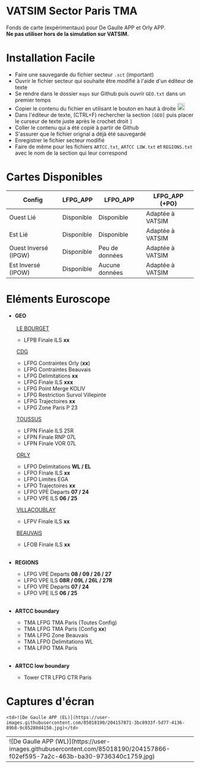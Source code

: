 # VATSIM Sector Paris TMA

Fonds de carte (expérimentaux) pour De Gaulle APP et Orly APP. <br>
__Ne pas utiliser hors de la simulation sur VATSIM.__

# Installation Facile

+ Faire une sauvegarde du fichier secteur `.sct` (important)
+ Ouvrir le fichier secteur qui souhaite être modifié à l'aide d'un éditeur de texte
+ Se rendre dans le dossier `maps` sur Github puis ouvrir `GEO.txt` dans un premier temps
+ Copier le contenu du fichier en utilisant le bouton en haut à droite <img width="20" alt="image" src="https://user-images.githubusercontent.com/85018190/184549238-3668333f-da8c-4e2e-a3ea-853e3d884bcb.png">
+ Dans l'éditeur de texte, (CTRL+F) rechercher la section `[GEO]` puis placer le curseur de texte juste après le crochet droit `]`
+ Coller le contenu qui a été copié à partir de Github
+ S'assurer que le fichier orignal a déjà été sauvegardé
+ Enregistrer le fichier secteur modifié<br>
+ Faire de même pour les fichiers `ARTCC.txt`, `ARTCC LOW.txt` et `REGIONS.txt` avec le nom de la section qui leur correspond

# Cartes Disponibles

| **Config**  | LFPG_APP | LFPO_APP | LFPG_APP (+PO) |
| ------------- | ------------- | ------------- | ------------- |
| Ouest Lié  | Disponible  | Disponible | Adaptée à VATSIM |
| Est Lié  | Disponible  | Disponible | Adaptée à VATSIM |
| Ouest Inversé (IPGW)  | Disponible | Peu de données | Adaptée à VATSIM |
| Est Inversé (IPOW)  | Disponible | Aucune données | Adaptée à VATSIM |

# Eléments Euroscope

+ **GEO**<br><br>
	&nbsp;<ins>LE BOURGET</ins>
	+ LFPB Finale ILS **xx**
	
	&nbsp;<ins>CDG</ins>
	+ LFPG Contraintes Orly (**xx**)
	+ LFPG Contraintes Beauvais
	+ LFPG Delimitations **xx**
	+ LFPG Finale ILS **xxx**
	+ LFPG Point Merge KOLIV
	+ LFPG Restriction Survol Villepinte
	+ LFPG Trajectoires **xx**
	+ LFPG Zone Paris P 23
	
	&nbsp;<ins>TOUSSUS</ins>
	+ LFPN Finale ILS 25R
	+ LFPN Finale RNP 07L
	+ LFPN Finale VOR 07L
	
	&nbsp;<ins>ORLY</ins>
	+ LFPO Delimitations **WL / EL**
	+ LFPO Finale ILS **xx**
	+ LFPO Limites EGA
	+ LFPO Trajectoires **xx**
	+ LFPO VPE Departs **07 / 24**
	+ LFPO VPE ILS **06 / 25**
	
	&nbsp;<ins>VILLACOUBLAY</ins>
	+ LFPV Finale ILS **xx**<br>
	
	&nbsp;<ins>BEAUVAIS</ins>
	+ LFOB Finale ILS **xx**<br><br>

+ **REGIONS**
	+ LFPG VPE Departs **08 / 09 / 26 / 27**
	+ LFPG VPE ILS **08R / 09L / 26L / 27R**
	+ LFPO VPE Departs **07 / 24**
	+ LFPO VPE ILS **06 / 25**<br><br>

+ **ARTCC boundary**
	+ TMA LFPG TMA Paris (Toutes Config)
	+ TMA LFPG TMA Paris (Config **xx**)
	+ TMA LFPG Zone Beauvais
	+ TMA LFPO Delimitations WL
	+ TMA LFPO TMA Paris<br><br>

+ **ARTCC low boundary**
	+ Tower CTR LFPG CTR Paris<br>

# Captures d'écran

<table>
  <tr>
    <td>![De Gaulle APP (WL)](https://user-images.githubusercontent.com/85018190/204157866-f02ef595-7a2c-463b-ba30-9736340c1759.jpg)</td>

    <td>![De Gaulle APP (EL)](https://user-images.githubusercontent.com/85018190/204157871-3bc8933f-5d77-4136-89b8-9c85280d4150.jpg)</td>
   </tr> 
  </tr>
</table>
